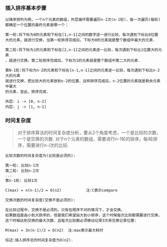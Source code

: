 ### 插入排序基本步骤

    以降序排列为例，一个n个元素的数组，外层循环需要遍历n-1次(n-1轮)，每一次遍历(每轮)都确定一个位置的最终元素是哪一个：
    
    第一轮:将下标为0的元素和下标在[1,n-1]之间的数字逐一进行比较，每次遇到下标比0位置
    大的元素，就进行交换，当第一轮排序完成后，下标为0的元素就是整个数组中最大的元素.
    
    第二轮:将下标为1的元素和下标在[2,n-1]之间的元素逐一比较，每次遇到下标比1位置大的元素
    ，就进行交换，第二轮排序完成后，下标为1的元素就是整个数组中第二大的元素.
    
    第N-1轮:将下标为n-2的元素和下标在[n-1,n-1]之间的元素逐一比较，每次遇到下标比n-2大的元素
    就进行交换，把比较大的元素放到n-2的位置，这样排序完成后，n-2位置的元素就是剩余元素中最大
    的元素，至此，排序完成.
    
    外层: i -> [0, n-2]
    内层: j -> [1, n-1]

### 时间复杂度

>对于排序算法的时间复杂度分析，要从2个角度考虑，一个是比较的次数，一个是交换的次数.
对于n个元素的数组，需要进行n-1轮的排序，每i轮排序，需要进行n-i次的比较.

    比较次数的时间复杂度为(比较是必须的):
    
    第一轮: 比较n-1次
    第二轮: 比较n-2次
    ...
    第n-1轮: 比较1次
    
    C(max) = n(n-1)/2 = O(n2)           注:C表示compare
    
    交换次数的时间复杂度(交换不是必须的):
    
    在比较过程中，交换不是必须的，只有在顺序不对的情况下，才会交换。
    如果数组是由小到大排序的，但是我们希望由大到小排序，这个时候每次比较都需要进行交换，
    这个时候达到交换的最大次数，且每次比较都必须移动记录3次来交换记录位置:
    
    M(max) = 3n(n-1)/2 = O(n2)  注:max表示最大耗时
    
    综述:插入排序总的时间复杂度为O(n2).
